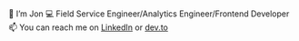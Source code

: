 👋 I’m Jon
💻 Field Service Engineer/Analytics Engineer/Frontend Developer
📫 You can reach me on [LinkedIn](https://www.linkedin.com/in/jonathan-odle/) or [dev.to](https://dev.to/odle)

<!---
jonathanOdle/jonathanOdle is a ✨ special ✨ repository because its `README.md` (this file) appears on your GitHub profile.
You can click the Preview link to take a look at your changes.
--->
